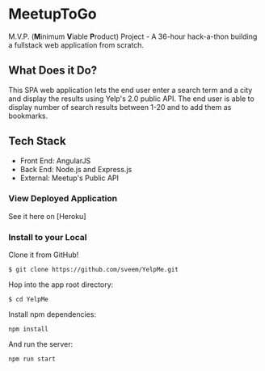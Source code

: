 # MeetupToGo
M.V.P. (**M**inimum **V**iable **P**roduct) Project - A 36-hour hack-a-thon building a fullstack web application from scratch.

## What Does it Do?
This SPA web application lets the end user enter a search term and a city and display the results using Yelp's 2.0 public API.
The end user is able to display number of search results between 1-20 and to add them as bookmarks.

## Tech Stack
* Front End: AngularJS
* Back End: Node.js and Express.js
* External: Meetup's Public API

### View Deployed Application
See it here on [Heroku] 

### Install to your Local
Clone it from GitHub!
```
$ git clone https://github.com/sveem/YelpMe.git
```
Hop into the app root directory:
```
$ cd YelpMe
```
Install npm dependencies:
```
npm install
```
And run the server:
```
npm run start
```
